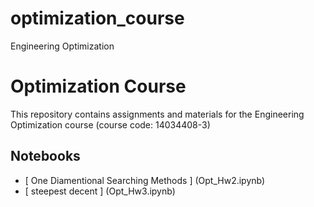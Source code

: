 # optimization_course
Engineering Optimization 
# Optimization Course
This repository contains assignments and materials for the Engineering Optimization course (course code: 14034408-3)
## Notebooks
* [ One Diamentional Searching Methods ] (Opt_Hw2.ipynb)
* [ steepest decent ] (Opt_Hw3.ipynb)
  

